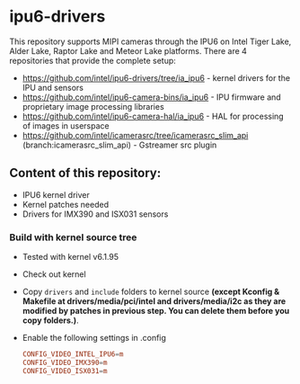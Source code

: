 # ipu6-drivers

This repository supports MIPI cameras through the IPU6 on Intel Tiger Lake, Alder Lake, Raptor Lake and Meteor Lake platforms.
There are 4 repositories that provide the complete setup:

- https://github.com/intel/ipu6-drivers/tree/ia_ipu6 - kernel drivers for the IPU and sensors
- https://github.com/intel/ipu6-camera-bins/ia_ipu6 - IPU firmware and proprietary image processing libraries
- https://github.com/intel/ipu6-camera-hal/ia_ipu6 - HAL for processing of images in userspace
- https://github.com/intel/icamerasrc/tree/icamerasrc_slim_api (branch:icamerasrc_slim_api) - Gstreamer src plugin


## Content of this repository:
- IPU6 kernel driver
- Kernel patches needed
- Drivers for IMX390 and ISX031 sensors

### Build with kernel source tree
- Tested with kernel v6.1.95
- Check out kernel
- Copy `drivers` and `include` folders to kernel source **(except Kconfig & Makefile at drivers/media/pci/intel and drivers/media/i2c as they are modified by patches in previous step. You can delete them before you copy folders.)**.

- Enable the following settings in .config
	```conf
	CONFIG_VIDEO_INTEL_IPU6=m
	CONFIG_VIDEO_IMX390=m
	CONFIG_VIDEO_ISX031=m
	```

